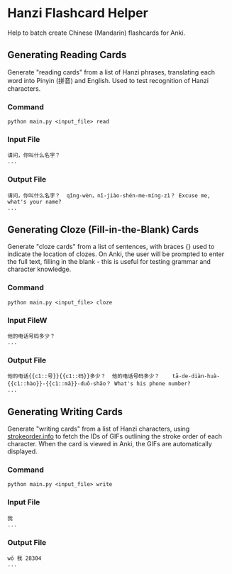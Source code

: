 # Hanzi Flashcard Helper

Help to batch create Chinese (Mandarin) flashcards for Anki.

## Generating Reading Cards

Generate "reading cards" from a list of Hanzi phrases, translating each word into Pinyin (拼音) and English. Used to test recognition of Hanzi characters.

### Command

```
python main.py <input_file> read
```

### Input File

```text
请问，你叫什么名字？
...
```

### Output File

```
请问，你叫什么名字？	qǐng-wèn，nǐ-jiào-shén-me-míng-zì？ Excuse me, what's your name?
...
```

## Generating Cloze (Fill-in-the-Blank) Cards

Generate "cloze cards" from a list of sentences, with braces {} used to indicate the location of clozes. On Anki, the user will be prompted to enter the full text, filling in the blank - this is useful for testing grammar and character knowledge.

### Command

```
python main.py <input_file> cloze
```

### Input FileW

```
他的电话号码多少？
...
```

### Output File

```
他的电话{{c1::号}}{{c1::码}}多少？  他的电话号码多少？	tā-de-diàn-huà-{{c1::hào}}-{{c1::mǎ}}-duō-shǎo？	What's his phone number?
...
```

## Generating Writing Cards

Generate "writing cards" from a list of Hanzi characters, using [strokeorder.info](http://strokeorder.info) to fetch the IDs of GIFs outlining the stroke order of each character. When the card is viewed in Anki, the GIFs are automatically displayed.

### Command

```
python main.py <input_file> write
```

### Input File

```
我
...
```

### Output File

```
wǒ 我 28304
...
```
